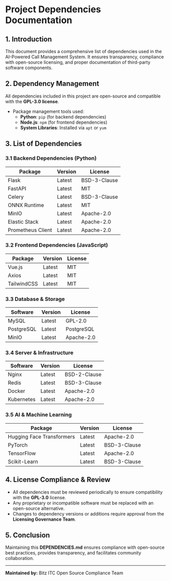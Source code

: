 # **Project Dependencies Documentation**

## **1\. Introduction**

This document provides a comprehensive list of dependencies used in the AI-Powered Call Management System. It ensures transparency, compliance with open-source licensing, and proper documentation of third-party software components.

## **2\. Dependency Management**

All dependencies included in this project are open-source and compatible with the **GPL-3.0 license**.

* Package management tools used:  
  * **Python**: `pip` (for backend dependencies)  
  * **Node.js**: `npm` (for frontend dependencies)  
  * **System Libraries**: Installed via `apt` or `yum`

## **3\. List of Dependencies**

### **3.1 Backend Dependencies (Python)**

| Package | Version | License |
| ----- | ----- | ----- |
| Flask | Latest | BSD-3-Clause |
| FastAPI | Latest | MIT |
| Celery | Latest | BSD-3-Clause |
| ONNX Runtime | Latest | MIT |
| MinIO | Latest | Apache-2.0 |
| Elastic Stack | Latest | Apache-2.0 |
| Prometheus Client | Latest | Apache-2.0 |

### **3.2 Frontend Dependencies (JavaScript)**

| Package | Version | License |
| ----- | ----- | ----- |
| Vue.js | Latest | MIT |
| Axios | Latest | MIT |
| TailwindCSS | Latest | MIT |

### **3.3 Database & Storage**

| Software | Version | License |
| ----- | ----- | ----- |
| MySQL | Latest | GPL-2.0 |
| PostgreSQL | Latest | PostgreSQL |
| MinIO | Latest | Apache-2.0 |

### **3.4 Server & Infrastructure**

| Software | Version | License |
| ----- | ----- | ----- |
| Nginx | Latest | BSD-2-Clause |
| Redis | Latest | BSD-3-Clause |
| Docker | Latest | Apache-2.0 |
| Kubernetes | Latest | Apache-2.0 |

### **3.5 AI & Machine Learning**

| Package | Version | License |
| ----- | ----- | ----- |
| Hugging Face Transformers | Latest | Apache-2.0 |
| PyTorch | Latest | BSD-3-Clause |
| TensorFlow | Latest | Apache-2.0 |
| Scikit-Learn | Latest | BSD-3-Clause |

## **4\. License Compliance & Review**

* All dependencies must be reviewed periodically to ensure compatibility with the **GPL-3.0** license.  
* Any proprietary or incompatible software must be replaced with an open-source alternative.  
* Changes to dependency versions or additions require approval from the **Licensing Governance Team**.

## **5\. Conclusion**

Maintaining this **DEPENDENCIES.md** ensures compliance with open-source best practices, provides transparency, and facilitates community collaboration.

---

**Maintained by:** Bitz ITC Open Source Compliance Team

